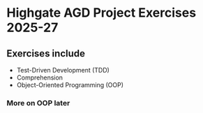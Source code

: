 # Highgate AGD Project Exercises 2025-27

## Exercises include
- Test-Driven Development (TDD)
- Comprehension
- Object-Oriented Programming (OOP)

### More on OOP later